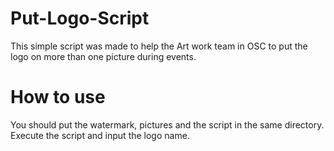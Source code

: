 # Put-Logo-Script

This simple script was made to help the Art work team in OSC to put the logo on more than one picture during events.

# How to use 
You should put the watermark, pictures and the script in the same directory.
Execute the script and input the logo name.

